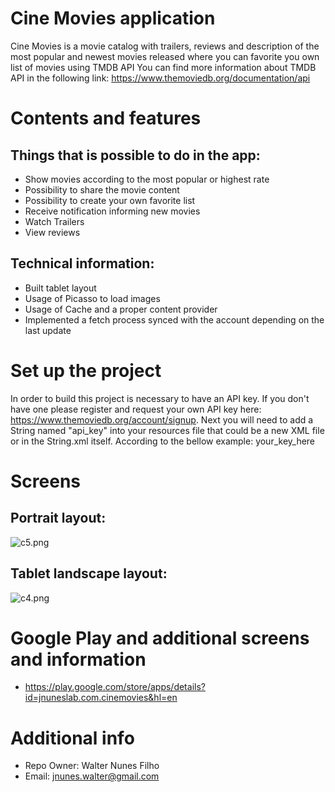 # **Cine Movies application** #

Cine Movies is a movie catalog with trailers, reviews and description of the most popular and newest movies released where you can favorite you own list of movies using TMDB API
You can find more information about TMDB API in the following link: https://www.themoviedb.org/documentation/api

# **Contents and features** #
## Things that is possible to do in the app: ##
* Show movies according to the most popular or highest rate
* Possibility to share the movie content
* Possibility to create your own favorite list
* Receive notification informing new movies
* Watch Trailers
* View reviews

## Technical information: ##
* Built tablet layout
* Usage of Picasso to load images
* Usage of Cache and a proper content provider
* Implemented a fetch process synced with the account depending on the last update

# **Set up the project** #

In order to build this project is necessary to have an API key. If you don't have one please register and request your own API key here: https://www.themoviedb.org/account/signup.
Next you will need to add a String named "api_key" into your resources file that could be a new XML file or in the String.xml itself. According to the bellow example:
<string name="api_key" translatable="false">your_key_here</string>

# **Screens** #
## Portrait layout: ##
 
![c5.png](https://bitbucket.org/repo/xEB4oR/images/2324294213-c5.png)

## Tablet landscape layout: ##
 
![c4.png](https://bitbucket.org/repo/xEB4oR/images/3988894202-c4.png)

# **Google Play and additional screens and information** #
* https://play.google.com/store/apps/details?id=jnuneslab.com.cinemovies&hl=en

# **Additional info** #

* Repo Owner: Walter Nunes Filho
* Email: jnunes.walter@gmail.com